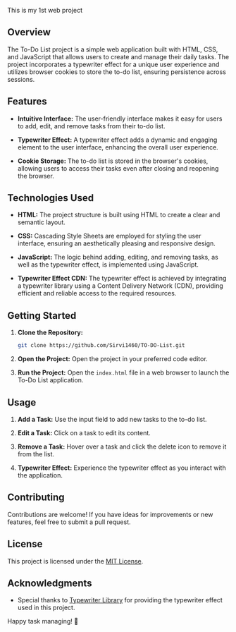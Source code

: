 This is my 1st web project 

## Overview

The To-Do List project is a simple web application built with HTML, CSS, and JavaScript that allows users to create and manage their daily tasks. The project incorporates a typewriter effect for a unique user experience and utilizes browser cookies to store the to-do list, ensuring persistence across sessions.

## Features

- **Intuitive Interface:** The user-friendly interface makes it easy for users to add, edit, and remove tasks from their to-do list.
  
- **Typewriter Effect:** A typewriter effect adds a dynamic and engaging element to the user interface, enhancing the overall user experience.

- **Cookie Storage:** The to-do list is stored in the browser's cookies, allowing users to access their tasks even after closing and reopening the browser.

## Technologies Used

- **HTML:** The project structure is built using HTML to create a clear and semantic layout.

- **CSS:** Cascading Style Sheets are employed for styling the user interface, ensuring an aesthetically pleasing and responsive design.

- **JavaScript:** The logic behind adding, editing, and removing tasks, as well as the typewriter effect, is implemented using JavaScript.

- **Typewriter Effect CDN:** The typewriter effect is achieved by integrating a typewriter library using a Content Delivery Network (CDN), providing efficient and reliable access to the required resources.

## Getting Started

1. **Clone the Repository:**
   ```bash
   git clone https://github.com/Sirvi1460/TO-DO-List.git
   ```

2. **Open the Project:**
   Open the project in your preferred code editor.

3. **Run the Project:**
   Open the `index.html` file in a web browser to launch the To-Do List application.

## Usage

1. **Add a Task:**
   Use the input field to add new tasks to the to-do list.

2. **Edit a Task:**
   Click on a task to edit its content.

3. **Remove a Task:**
   Hover over a task and click the delete icon to remove it from the list.

4. **Typewriter Effect:**
   Experience the typewriter effect as you interact with the application.

## Contributing

Contributions are welcome! If you have ideas for improvements or new features, feel free to submit a pull request.

## License

This project is licensed under the [MIT License](LICENSE.md).

## Acknowledgments

- Special thanks to [Typewriter Library](typewriter-library-url) for providing the typewriter effect used in this project.



Happy task managing! 🚀
